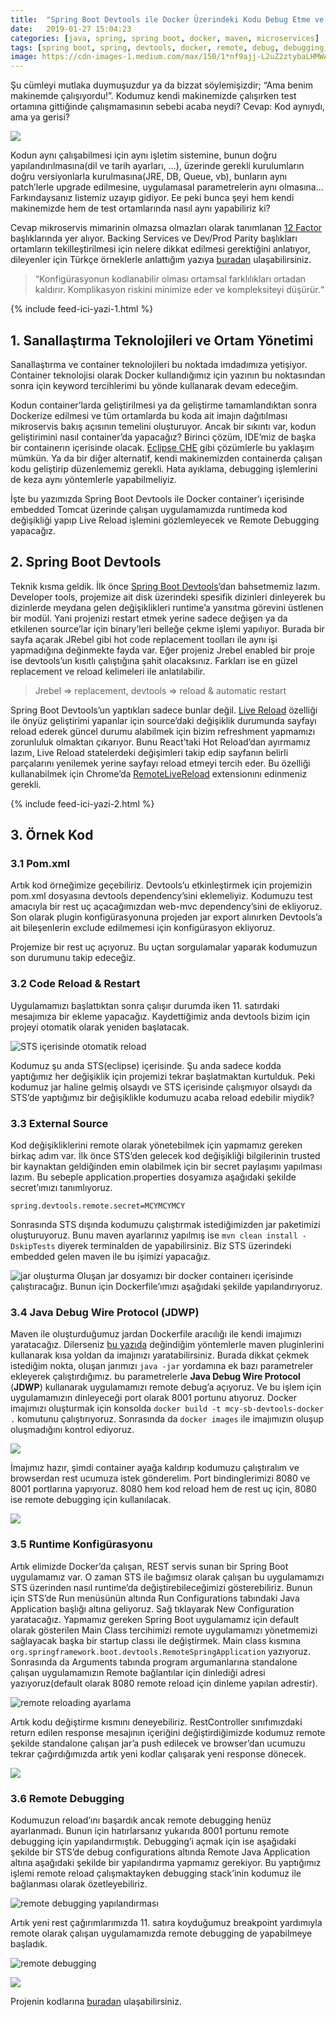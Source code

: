 ```yaml
---
title:  "Spring Boot Devtools ile Docker Üzerindeki Kodu Debug Etme ve Değiştirme"
date:   2019-01-27 15:04:23
categories: [java, spring, spring boot, docker, maven, microservices]
tags: [spring boot, spring, devtools, docker, remote, debug, debugging,  microservices, mikroservis, türkçe, yazılım, blog, blogger, nedir, örnek, nasıl yapılır, mehmet cem yücel]
image: https://cdn-images-1.medium.com/max/150/1*nf9ajj-L2uZ2ztybaLHMWA.jpeg
---
```


Şu cümleyi mutlaka duymuşuzdur ya da bizzat söylemişizdir; “Ama benim makinemde çalışıyordu!”. Kodumuz kendi makinemizde çalışırken test ortamına gittiğinde çalışmamasının sebebi acaba neydi? Cevap: Kod aynıydı, ama ya gerisi?

![](https://miro.medium.com/max/1175/1*nf9ajj-L2uZ2ztybaLHMWA.jpeg)

Kodun aynı çalışabilmesi için aynı işletim sistemine, bunun doğru yapılandırılmasına(dil ve tarih ayarları, …), üzerinde gerekli kurulumların doğru versiyonlarla kurulmasına(JRE, DB, Queue, vb), bunların aynı patch’lerle upgrade edilmesine, uygulamasal parametrelerin aynı olmasına… Farkındaysanız listemiz uzayıp gidiyor. Ee peki bunca şeyi hem kendi makinemizde hem de test ortamlarında nasıl aynı yapabiliriz ki?

Cevap mikroservis mimarinin olmazsa olmazları olarak tanımlanan [12 Factor](https://12factor.net/) başlıklarında yer alıyor. Backing Services ve Dev/Prod Parity başlıkları ortamların tekilleştirilmesi için nelere dikkat edilmesi gerektiğini anlatıyor, dileyenler için Türkçe örneklerle anlattığım yazıya [buradan](http://www.mehmetcemyucel.com/2018/03/12-faktor-turkce-ve-java.html) ulaşabilirsiniz.

> “Konfigürasyonun kodlanabilir olması ortamsal farklılıkları ortadan kaldırır. Komplikasyon riskini minimize eder ve kompleksiteyi düşürür.“

{% include feed-ici-yazi-1.html %}

## 1. Sanallaştırma Teknolojileri ve Ortam Yönetimi

Sanallaştırma ve container teknolojileri bu noktada imdadımıza yetişiyor. Container teknolojisi olarak Docker kullandığımız için yazının bu noktasından sonra için keyword tercihlerimi bu yönde kullanarak devam edeceğim.

Kodun container’larda geliştirilmesi ya da geliştirme tamamlandıktan sonra Dockerize edilmesi ve tüm ortamlarda bu koda ait imajın dağıtılması mikroservis bakış açısının temelini oluşturuyor. Ancak bir sıkıntı var, kodun geliştirimini nasıl container’da yapacağız? Birinci çözüm, IDE’miz de başka bir containerın içerisinde olacak. [Eclipse CHE](https://www.eclipse.org/che/) gibi çözümlerle bu yaklaşım mümkün. Ya da bir diğer alternatif, kendi makinemizden containerda çalışan kodu geliştirip düzenlememiz gerekli. Hata ayıklama, debugging işlemlerini de keza aynı yöntemlerle yapabilmeliyiz.

İşte bu yazımızda Spring Boot Devtools ile Docker container’ı içerisinde embedded Tomcat üzerinde çalışan uygulamamızda runtimeda kod değişikliği yapıp Live Reload işlemini gözlemleyecek ve Remote Debugging yapacağız.

## 2. Spring Boot Devtools

Teknik kısma geldik. İlk önce [Spring Boot Devtools](https://docs.spring.io/spring-boot/docs/current/reference/html/using-boot-devtools.html)’dan bahsetmemiz lazım. Developer tools, projemize ait disk üzerindeki spesifik dizinleri dinleyerek bu dizinlerde meydana gelen değişiklikleri runtime’a yansıtma görevini üstlenen bir modül. Yani projenizi restart etmek yerine sadece değişen ya da etkilenen source’lar için binary’leri belleğe çekme işlemi yapılıyor. Burada bir sayfa açarak JRebel gibi hot code replacement toolları ile aynı işi yapmadığına değinmekte fayda var. Eğer projeniz Jrebel enabled bir proje ise devtools’un kısıtlı çalıştığına şahit olacaksınız. Farkları ise en güzel replacement ve reload kelimeleri ile anlatılabilir.

> Jrebel => replacement, devtools => reload & automatic restart

Spring Boot Devtools’un yaptıkları sadece bunlar değil. [Live Reload](https://docs.spring.io/spring-boot/docs/current/reference/html/using-boot-devtools.html#using-boot-devtools-livereload) özelliği ile önyüz geliştirimi yapanlar için source’daki değişiklik durumunda sayfayı reload ederek güncel durumu alabilmek için bizim refreshment yapmamızı zorunluluk olmaktan çıkarıyor. Bunu React’taki Hot Reload’dan ayırmamız lazım, Live Reload statelerdeki değişimleri takip edip sayfanın belirli parçalarını yenilemek yerine sayfayı reload etmeyi tercih eder. Bu özelliği kullanabilmek için Chrome’da [RemoteLiveReload](https://chrome.google.com/webstore/detail/remotelivereload/jlppknnillhjgiengoigajegdpieppei) extensionını edinmeniz gerekli.

{% include feed-ici-yazi-2.html %}

## 3. Örnek Kod

### 3.1 Pom.xml 
Artık kod örneğimize geçebiliriz. Devtools’u etkinleştirmek için projemizin pom.xml dosyasına devtools dependency’sini eklemeliyiz. Kodumuzu test amacıyla bir rest uç açacağımızdan web-mvc dependency’sini de ekliyoruz. Son olarak plugin konfigürasyonuna projeden jar export alınırken Devtools’a ait bileşenlerin exclude edilmemesi için konfigürasyon ekliyoruz.

<script src="https://gist.github.com/mehmetcemyucel/2b0211048f581dc0d18ac49369a3d492.js"></script>

Projemize bir rest uç açıyoruz. Bu uçtan sorgulamalar yaparak kodumuzun son durumunu takip edeceğiz.

<script src="https://gist.github.com/mehmetcemyucel/3fe9b905a941b05017405f22e9eeb94d.js"></script>

### 3.2 Code Reload & Restart

Uygulamamızı başlattıktan sonra çalışır durumda iken 11. satırdaki mesajımıza bir ekleme yapacağız. Kaydettiğimiz anda devtools bizim için projeyi otomatik olarak yeniden başlatacak.


![STS içerisinde otomatik reload](https://miro.medium.com/max/1395/1*IGqPoCiF4BMOaWWt2EFEqw.gif)

Kodumuz şu anda STS(eclipse) içerisinde. Şu anda sadece kodda yaptığımız her değişiklik için projemizi tekrar başlatmaktan kurtulduk. Peki kodumuz jar haline gelmiş olsaydı ve STS içerisinde çalışmıyor olsaydı da STS’de yaptığımız bir değişiklikle kodumuzu acaba reload edebilir miydik?

### 3.3 External Source

Kod değişikliklerini remote olarak yönetebilmek için yapmamız gereken birkaç adım var. İlk önce STS’den gelecek kod değişikliği bilgilerinin trusted bir kaynaktan geldiğinden emin olabilmek için bir secret paylaşımı yapılması lazım. Bu sebeple application.properties dosyamıza aşağıdaki şekilde secret’ımızı tanımlıyoruz.

	spring.devtools.remote.secret=MCYMCYMCY

Sonrasında STS dışında kodumuzu çalıştırmak istediğimizden jar paketimizi oluşturuyoruz. Bunu maven ayarlarınız yapılmış ise `mvn clean install -DskipTests` diyerek terminalden de yapabilirsiniz. Biz STS üzerindeki embedded gelen maven ile bu işimizi yapacağız.

![jar oluşturma](https://miro.medium.com/max/1395/1*ppwbn8BFwfnNGgYV4WroSg.gif)
Oluşan jar dosyamızı bir docker containerı içerisinde çalıştıracağız. Bunun için Dockerfile’ımızı aşağıdaki şekilde yapılandırıyoruz.

### 3.4 Java Debug Wire Protocol (JDWP)

Maven ile oluşturduğumuz jardan Dockerfile aracılığı ile kendi imajımızı yaratacağız. Dilerseniz [bu yazıda](https://medium.com/mehmetcemyucel/spring-boot-projesini-maven-ile-dockerize-etmek-e90a0d5dd002) değindiğim yöntemlerle maven pluginlerini kullanarak kısa yoldan da imajınızı yaratabilirsiniz. Burada dikkat çekmek istediğim nokta, oluşan jarımızı `java -jar` yordamına ek bazı parametreler ekleyerek çalıştırdığımız. bu parametrelerle **Java Debug Wire Protocol** (**JDWP**) kullanarak uygulamamızı remote debug’a açıyoruz. Ve bu işlem için uygulamamızın dinleyeceği port olarak 8001 portunu atıyoruz. Docker imajımızı oluşturmak için konsolda `docker build -t mcy-sb-devtools-docker .` komutunu çalıştırıyoruz. Sonrasında da `docker images` ile imajımızın oluşup oluşmadığını kontrol ediyoruz.


![](https://miro.medium.com/max/1214/1*qQH2T3cBnCbPuETMKb1ebA.gif)

İmajımız hazır, şimdi container ayağa kaldırıp kodumuzu çalıştıralım ve browserdan rest ucumuza istek gönderelim. Port bindinglerimizi 8080 ve 8001 portlarına yapıyoruz. 8080 hem kod reload hem de rest uç için, 8080 ise remote debugging için kullanılacak.


![](https://miro.medium.com/max/1214/1*54ZjXLKuAcYiKUBm_bZ30Q.gif)

### 3.5 Runtime Konfigürasyonu

Artık elimizde Docker’da çalışan, REST servis sunan bir Spring Boot uygulamamız var. O zaman STS ile bağımsız olarak çalışan bu uygulamamızı STS üzerinden nasıl runtime’da değiştirebileceğimizi gösterebiliriz. Bunun için STS’de Run menüsünün altında Run Configurations tabındaki Java Application başlığı altına geliyoruz. Sağ tıklayarak New Configuration yaratacağız. Yapmamız gereken Spring Boot uygulamamız için default olarak gösterilen Main Class tercihimizi remote uygulamamızı yönetmemizi sağlayacak başka bir startup classı ile değiştirmek. Main class kısmına `org.springframework.boot.devtools.RemoteSpringApplication` yazıyoruz. Sonrasında da Arguments tabında program argumanlarına standalone çalışan uygulamamızın Remote bağlantılar için dinlediği adresi yazıyoruz(default olarak 8080 remote reload için dinleme yapılan adrestir).

![remote reloading ayarlama](https://miro.medium.com/max/1395/1*eM7ghMUSviWrngVfwn0UnA.gif)

Artık kodu değiştirme kısmını deneyebiliriz. RestController sınıfımızdaki return edilen response mesajının içeriğini değiştirdiğimizde kodumuz remote şekilde standalone çalışan jar’a push edilecek ve browser’dan ucumuzu tekrar çağırdığımızda artık yeni kodlar çalışarak yeni response dönecek.


![](https://miro.medium.com/max/1389/1*pbuZgiYs7WzCVJlw3m5Bng.gif)

### 3.6 Remote Debugging

Kodumuzun reload’ını başardık ancak remote debugging henüz ayarlanmadı. Bunun için hatırlarsanız yukarıda 8001 portunu remote debugging için yapılandırmıştık. Debugging’i açmak için ise aşağıdaki şekilde bir STS’de debug configurations altında Remote Java Application altına aşağıdaki şekilde bir yapılandırma yapmamız gerekiyor. Bu yaptığımız işlemi remote reload çalışmaktayken debugging stack’inin kodumuz ile bağlanması olarak özetleyebiliriz.

![remote debugging yapılandırması](https://miro.medium.com/max/1386/1*hgkRIzH4vroqBcoKNgDk2Q.gif)

Artık yeni rest çağırımlarımızda 11. satıra koyduğumuz breakpoint yardımıyla remote olarak çalışan uygulamamızda remote debugging de yapabilmeye başladık.


![remote debugging](https://miro.medium.com/max/1389/1*AedvSx-NV8xYcZ_KeV79WQ.gif)

![](https://miro.medium.com/max/400/1*eDcZaJFt_33o_e_OOaO6Nw.jpeg)

Projenin kodlarına [buradan](https://github.com/mehmetcemyucel/springboot-devtools-dockerized) ulaşabilirsiniz.
